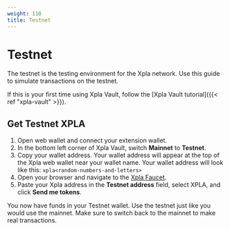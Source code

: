 ```yaml
---
weight: 110
title: Testnet
---
```


# Testnet

The testnet is the testing environment for the Xpla network. Use this guide to simulate transactions on the testnet.

If this is your first time using Xpla Vault, follow the [Xpla Vault tutorial]({{< ref "xpla-vault" >}}).

## Get Testnet XPLA
1. Open web wallet and connect your extension wallet.
2. In the bottom left corner of Xpla Vault, switch **Mainnet** to **Testnet**.
2. Copy your wallet address. Your wallet address will appear at the top of the Xpla web wallet near your wallet name. Your wallet address will look like this: `xpla<random-numbers-and-letters>`
3. Open your browser and navigate to the [Xpla Faucet](https://faucet.xpla.io).
4. Paste your Xpla address in the **Testnet address** field, select XPLA, and click **Send me tokens**.

You now have funds in your Testnet wallet. Use the testnet just like you would use the mainnet. Make sure to switch back to the mainnet to make real transactions.

